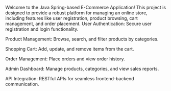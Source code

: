 Welcome to the Java Spring-based E-Commerce Application! This project is designed to provide a robust platform for managing an online store, including features like user registration, product browsing, cart management, and order placement.
User Authentication: Secure user registration and login functionality.

Product Management: Browse, search, and filter products by categories.

Shopping Cart: Add, update, and remove items from the cart.

Order Management: Place orders and view order history.

Admin Dashboard: Manage products, categories, and view sales reports.

API Integration: RESTful APIs for seamless frontend-backend communication.
